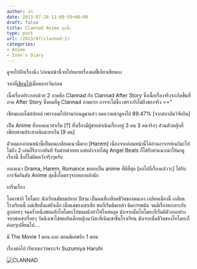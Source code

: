 ```yaml
---
author: in
date: 2013-07-28 11:09:55+00:00
draft: false
title: Clannad Anime สุดซึ้ง
type: post
url: /2013/07/clannad-2/
categories:
- Anime
- Innn's Diary
---
```




ดูจบไปอีกเรื่องนึง \\ก่อนหน้านี้จบไปหลายเรื่องแต่ขี้เกียจเขียนลง

จากที่[เขียนไป](https://www.cyruszh.com/clannad/)เมื่อหลายวันก่อน

เนื้อเรื่องประกอบด้วย 2 ภาคคือ Clannad กับ Clannad After Story ซึ่งเนื้อเรื่องจริงจะเกิดขึ้นที่ภาค After Story ซึ่งคนที่ดู Clannad ภาคแรก อาจจะไม่ซึ้ง เพราะยังไม่ถึงของจริง =="

เขียนแบบไม่สปอยล์ เพราะผมไปอ่านก่อนดูมาแล้ว ลดความน่าดูลงไป 89.47% [จากสถาบันวิจัยอิน]

เป็น Anime ที่ออกแนวฮาเร็ม [?] ทั้งเรื่องมีผู้ชายดำเนินเรื่องอยู่ 3 คน 3 คนจริงๆ ส่วนตัวหญิงก็เพียบตามประสาอนิเมะฮาเร็ม [9 คน]

ตัวผมเองก่อนหน้านี้เป็นคนเกลียดแนวนี้มาก [Harem] เนื่องจากก่อนหน้านี้ได้อ่านอาจารย์เนกิมะไป ไม่ถึง 2 เล่มก็รีบวางทันที รับม่ายด้ายยย แต่หลังจากได้ดู Angel Beats ก็ได้รับคำแนะเนำให้มาดูเรื่องนี้ ซึ่งก็ไม่ผิดหวังจริงๆครับ

ออกแนว Drama, Harem, Romance ขอยกเป็น anime ที่ดีที่สุด [ยกไปกี่เรื่องแล้ววะ] ได้รับการจัดอันดับ Anime สุดซึ้งโคตรๆจากหลายสำนัก

เกริ่นเรื่อง

โอคาซากิ โทโมยะ นักเรียนมัธยมปลาย ปีสาม เป็นคนที่เกลียดชีวิตของตนเอง เกลียดเมืองนี้ เกลียดโรงเรียนนี้ แม่เสียตั้งแต่ยังเด็ก เมื่อแม่ของเขาเสีย พ่อก็เริ่มติดเหล้า ติดการพนัน จนมีเรื่องทะเลาะกับลูกบ่อยๆ จนครั้งหนึ่งพ่อผลักโทโมยะไปชนผนังทำให้ไหล่หลุด นับจากนั้นโทโมยะก็เริ่มตีตัวออกห่างจากพ่อเขาเรื่อยๆ วันนึงเขาได้พบกับเด็กหญิงนางิสะที่เนินเขาขึ้นโรงเรียน นับจากนั้นชีวิตของโทโมยะก็ค่อยๆเปลี่ยนไป....

มี The Movie 1 ตอน และ ตอนพิเศษอีก 1 ตอน

เรื่องต่อไป เรียกเธอว่าพระเจ้า Suzumiya Haruhi

![CLANNAD](https://www.cyruszh.com/wp-content/uploads/2013/07/CLANNAD.jpg)

